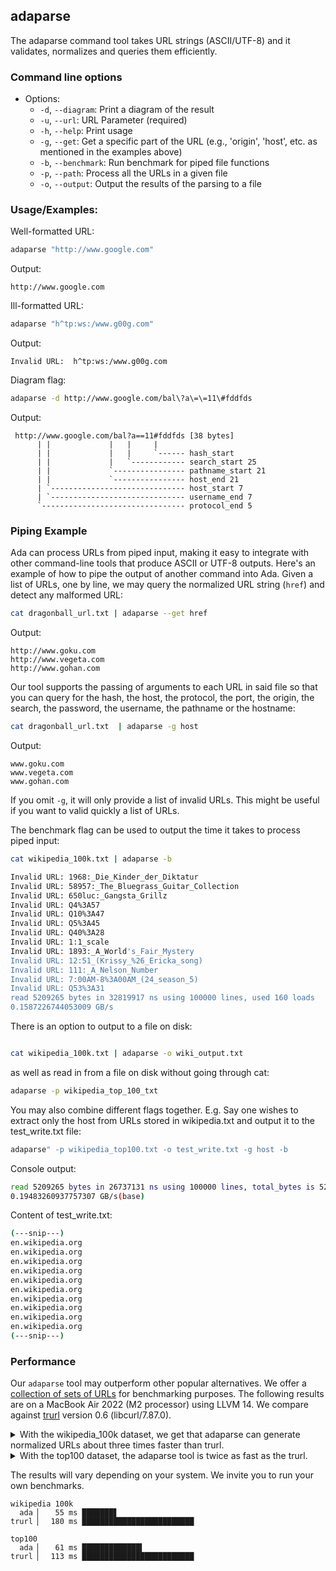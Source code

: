 ## adaparse

The adaparse command tool takes URL strings (ASCII/UTF-8) and it validates, normalizes and queries them efficiently.

### Command line options

- Options:
    - `-d`, `--diagram`: Print a diagram of the result
    - `-u`, `--url`: URL Parameter (required)
    - `-h`, `--help`: Print usage
    - `-g`, `--get`: Get a specific part of the URL (e.g., 'origin', 'host', etc. as mentioned in the examples above)
    - `-b`, `--benchmark`: Run benchmark for piped file functions
    - `-p`, `--path`: Process all the URLs in a given file
    - `-o`, `--output`: Output the results of the parsing to a file

### Usage/Examples: 

Well-formatted URL: 

```bash 
adaparse "http://www.google.com"
```
Output: 

```
http://www.google.com
```

Ill-formatted URL: 

```bash 
adaparse "h^tp:ws:/www.g00g.com"
```
Output: 

```
Invalid URL:  h^tp:ws:/www.g00g.com
```


Diagram flag:

```bash
adaparse -d http://www.google.com/bal\?a\=\=11\#fddfds
 ```

Output:

 ```
  http://www.google.com/bal?a==11#fddfds [38 bytes]
       | |             |   |     |
       | |             |   |     `------ hash_start
       | |             |   `------------ search_start 25
       | |             `---------------- pathname_start 21
       | |             `---------------- host_end 21
       | `------------------------------ host_start 7
       | `------------------------------ username_end 7
       `-------------------------------- protocol_end 5
```



### Piping Example

Ada can process URLs from piped input, making it easy to integrate with other command-line tools that produce ASCII or UTF-8 outputs. Here's an example of how to pipe the output of another command into Ada. Given a list of URLs, one by line, we may query the normalized URL string (`href`) and detect any malformed URL:

```bash
cat dragonball_url.txt | adaparse --get href
```

Output:
```
http://www.goku.com
http://www.vegeta.com
http://www.gohan.com

```

Our tool supports the passing of arguments to each URL in said file so
that you can query for the hash, the host, the protocol, the port, 
the origin, the search, the password, the username, the pathname
or the hostname:

```bash
cat dragonball_url.txt  | adaparse -g host
```

Output:
```
www.goku.com
www.vegeta.com
www.gohan.com
```

If you omit `-g`, it will only provide a list of invalid URLs. This might be
useful if you want to valid quickly a list of URLs.


The benchmark flag can be used to output the time it takes to process piped input:

```bash
cat wikipedia_100k.txt | adaparse -b
```

```bash
Invalid URL: 1968:_Die_Kinder_der_Diktatur
Invalid URL: 58957:_The_Bluegrass_Guitar_Collection
Invalid URL: 650luc:_Gangsta_Grillz
Invalid URL: Q4%3A57
Invalid URL: Q10%3A47
Invalid URL: Q5%3A45
Invalid URL: Q40%3A28
Invalid URL: 1:1_scale
Invalid URL: 1893:_A_World's_Fair_Mystery
Invalid URL: 12:51_(Krissy_%26_Ericka_song)
Invalid URL: 111:_A_Nelson_Number
Invalid URL: 7:00AM-8%3A00AM_(24_season_5)
Invalid URL: Q53%3A31
read 5209265 bytes in 32819917 ns using 100000 lines, used 160 loads
0.1587226744053009 GB/s
```

There is an option to output to a file on disk:

```bash 

cat wikipedia_100k.txt | adaparse -o wiki_output.txt
```

as well as read in from a file on disk without going through cat: 

```bash
adaparse -p wikipedia_top_100_txt
```

You may also combine different flags together. E.g. Say one wishes to extract only the host from URLs stored in wikipedia.txt and output it to the test_write.txt file:

```bash
adaparse" -p wikipedia_top100.txt -o test_write.txt -g host -b
```

Console output:
```bash
read 5209265 bytes in 26737131 ns using 100000 lines, total_bytes is 5209265 used 160 loads
0.19483260937757307 GB/s(base)
```

Content of test_write.txt:
```bash
(---snip---)
en.wikipedia.org
en.wikipedia.org
en.wikipedia.org
en.wikipedia.org
en.wikipedia.org
en.wikipedia.org
en.wikipedia.org
en.wikipedia.org
en.wikipedia.org
en.wikipedia.org
(---snip---)
```

### Performance

Our `adaparse` tool may outperform other popular alternatives. We offer a [collection of
sets of URLs](https://github.com/ada-url/url-various-datasets) for benchmarking purposes.
The following results are on a MacBook Air 2022 (M2 processor) using LLVM 14. We
compare against [trurl](https://github.com/curl/trurl) version 0.6 (libcurl/7.87.0).

<details><summary>
With the wikipedia_100k dataset, we get that adaparse can generate normalized URLs about three
times faster than trurl.</summary>
<pre>
time cat url-various-datasets/wikipedia/wikipedia_100k.txt| trurl --url-file - &> /dev/null   1
cat url-various-datasets/wikipedia/wikipedia_100k.txt  0,00s user 0,01s system 3% cpu 0,179 total
trurl --url-file - &> /dev/null  0,14s user 0,03s system 98% cpu 0,180 total


time cat url-various-datasets/wikipedia/wikipedia_100k.txt| ./build/tools/cli/adaparse -g href &> /dev/null
cat url-various-datasets/wikipedia/wikipedia_100k.txt  0,00s user 0,00s system 10% cpu 0,056 total
./build/tools/cli/adaparse -g href &> /dev/null  0,05s user 0,00s system 93% cpu 0,055 total
</pre>
</details>

<details><summary>With the top100 dataset, the adaparse tool is twice as fast as the trurl.</summary>
<pre>
time cat url-various-datasets/top100/top100.txt| trurl --url-file - &> /dev/null              1
cat url-various-datasets/top100/top100.txt  0,00s user 0,00s system 4% cpu 0,115 total
trurl --url-file - &> /dev/null  0,09s user 0,02s system 97% cpu 0,113 total

time cat url-various-datasets/top100/top100.txt| ./build/tools/cli/adaparse -g href &> /dev/null
cat url-various-datasets/top100/top100.txt  0,00s user 0,01s system 11% cpu 0,062 total
./build/tools/cli/adaparse -g href &> /dev/null  0,05s user 0,00s system 94% cpu 0,061 total
</pre>
</details>



The results will vary depending on your system. We invite you to run your own benchmarks.

```
wikipedia 100k
  ada ▏   55 ms ███████▋
trurl ▏  180 ms █████████████████████████

top100
  ada ▏   61 ms █████████████▍
trurl ▏  113 ms █████████████████████████
```
